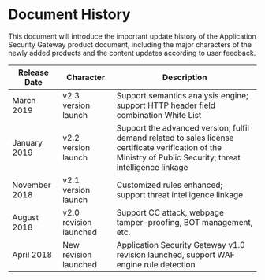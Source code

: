 # Document History

This document will introduce the important update history of the Application Security Gateway product document, including the major characters of the newly added products and the content updates according to user feedback.

|Release Date   | Character         | Description                                                       |
| ---------- | ------------ | ---------------------------------------------------------- |
| March 2019  | v2.3 version launch | Support semantics analysis engine; support HTTP header field  combination White List              |
| January 2019  | v2.2 version launch | Support the advanced version; fulfil demand related to sales license certificate verification of the Ministry of Public Security; threat intelligence linkage |
| November 2018  | v2.1 version launch | Customized rules enhanced; support threat intelligence linkage                           |
| August 2018 | v2.0 revision launched | Support CC attack, webpage tamper-proofing, BOT management, etc.               |
| April 2018 | New revision launched|Application Security Gateway v1.0 revision launched, support WAF engine rule detection       |

